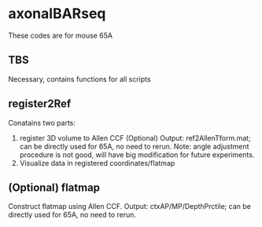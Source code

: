 # axonalBARseq
These codes are for mouse 65A


## TBS
Necessary, contains functions for all scripts


## register2Ref
Conatains two parts:
  1. register 3D volume to Allen CCF (Optional)
       Output: ref2AllenTform.mat; can be directly used for 65A, no need to rerun.
       Note: angle adjustment procedure is not good, will have big modification for future experiments.
  2. Visualize data in registered coordinates/flatmap
       
## (Optional) flatmap
Construct flatmap using Allen CCF.
Output: ctxAP/MP/DepthPrctile; can be directly used for 65A, no need to rerun.
